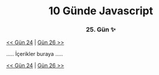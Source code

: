 <div align="center">
    <h1>10 Günde Javascript</h3>
    <h3>25. Gün ✨</h3>
</div>

[<< Gün 24](../../günler/gün-24/gun-24.md) | [Gün 26 >>](../../günler/gün-26/gun-26.md)

.....
İçerikler buraya
.....

[<< Gün 24](../../günler/gün-24/gun-24.md) | [Gün 26 >>](../../günler/gün-26/gun-26.md)